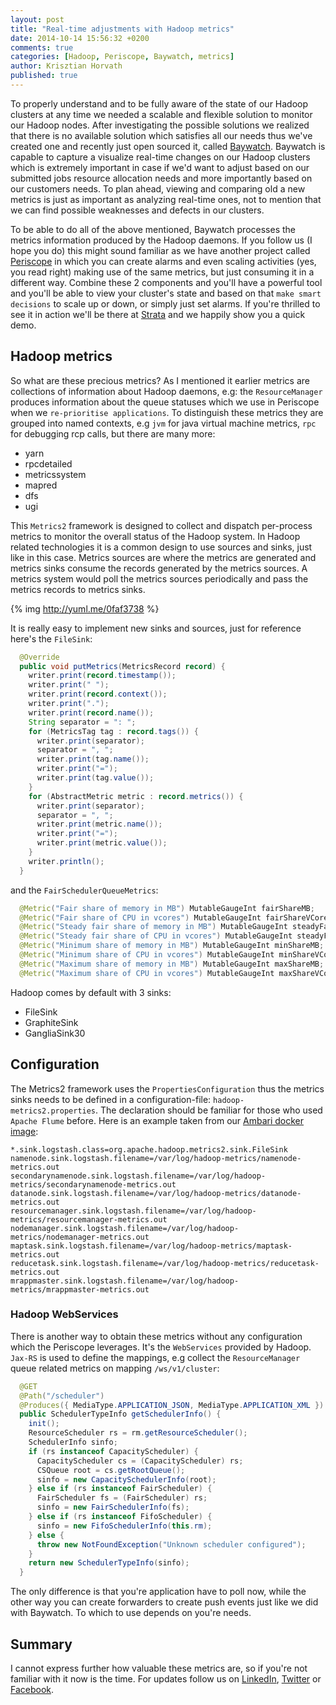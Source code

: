 ```yaml
---
layout: post
title: "Real-time adjustments with Hadoop metrics"
date: 2014-10-14 15:56:32 +0200
comments: true
categories: [Hadoop, Periscope, Baywatch, metrics]
author: Krisztian Horvath
published: true
---
```


To properly understand and to be fully aware of the state of our Hadoop clusters at any time we needed a scalable and flexible solution
to monitor our Hadoop nodes. After investigating the possible solutions we realized that there is no available solution which satisfies
all our needs thus we've created one and recently just open sourced it, called [Baywatch](link). Baywatch is capable to capture a visualize
real-time changes on our Hadoop clusters which is extremely important in case if we'd want to adjust based on our submitted jobs resource
allocation needs and more importantly based on our customers needs. To plan ahead, viewing and comparing old a new metrics is just as
important as analyzing real-time ones, not to mention that we can find possible weaknesses and defects in our clusters.

To be able to do all of the above mentioned, Baywatch processes the metrics information produced by the Hadoop daemons. If you follow us
(I hope you do) this might sound familiar as we have another project called [Periscope](link) in which you can create alarms and
even scaling activities (yes, you read right) making use of the same metrics, but just consuming it in a different way. Combine these 2
components and you'll have a powerful tool and you'll be able to view your cluster's state and based on that `make smart decisions`
to scale up or down, or simply just set alarms. If you're thrilled to see it in action we'll be there at [Strata](link) and we
happily show you a quick demo.

## Hadoop metrics

So what are these precious metrics? As I mentioned it earlier metrics are collections of information about Hadoop daemons, e.g:
the `ResourceManager` produces information about the queue statuses which we use in Periscope when we `re-prioritise applications`.
To distinguish these metrics they are grouped into named contexts, e.g `jvm` for java virtual machine metrics, `rpc` for debugging
rcp calls, but there are many more:

* yarn
* rpcdetailed
* metricssystem
* mapred
* dfs
* ugi

This `Metrics2` framework is designed to collect and dispatch per-process metrics to monitor the overall status of the Hadoop system.
In Hadoop related technologies it is a common design to use sources and sinks, just like in this case. Metrics sources are where the
metrics are generated and metrics sinks consume the records generated by the metrics sources. A metrics system would poll the metrics
sources periodically and pass the metrics records to metrics sinks.

{% img http://yuml.me/0faf3738 %}

<!-- more -->

It is really easy to implement new sinks and sources, just for reference here's the `FileSink`:
```java
  @Override
  public void putMetrics(MetricsRecord record) {
    writer.print(record.timestamp());
    writer.print(" ");
    writer.print(record.context());
    writer.print(".");
    writer.print(record.name());
    String separator = ": ";
    for (MetricsTag tag : record.tags()) {
      writer.print(separator);
      separator = ", ";
      writer.print(tag.name());
      writer.print("=");
      writer.print(tag.value());
    }
    for (AbstractMetric metric : record.metrics()) {
      writer.print(separator);
      separator = ", ";
      writer.print(metric.name());
      writer.print("=");
      writer.print(metric.value());
    }
    writer.println();
  }
```
and the `FairSchedulerQueueMetrics`:
```java
  @Metric("Fair share of memory in MB") MutableGaugeInt fairShareMB;
  @Metric("Fair share of CPU in vcores") MutableGaugeInt fairShareVCores;
  @Metric("Steady fair share of memory in MB") MutableGaugeInt steadyFairShareMB;
  @Metric("Steady fair share of CPU in vcores") MutableGaugeInt steadyFairShareVCores;
  @Metric("Minimum share of memory in MB") MutableGaugeInt minShareMB;
  @Metric("Minimum share of CPU in vcores") MutableGaugeInt minShareVCores;
  @Metric("Maximum share of memory in MB") MutableGaugeInt maxShareMB;
  @Metric("Maximum share of CPU in vcores") MutableGaugeInt maxShareVCores;
```
Hadoop comes by default with 3 sinks:

* FileSink
* GraphiteSink
* GangliaSink30

## Configuration

The Metrics2 framework uses the `PropertiesConfiguration` thus the metrics sinks needs to be defined in a configuration-file:
`hadoop-metrics2.properties`. The declaration should be familiar for those who used `Apache Flume` before. Here is an example
taken from our [Ambari docker image](link):
```
*.sink.logstash.class=org.apache.hadoop.metrics2.sink.FileSink
namenode.sink.logstash.filename=/var/log/hadoop-metrics/namenode-metrics.out
secondarynamenode.sink.logstash.filename=/var/log/hadoop-metrics/secondarynamenode-metrics.out
datanode.sink.logstash.filename=/var/log/hadoop-metrics/datanode-metrics.out
resourcemanager.sink.logstash.filename=/var/log/hadoop-metrics/resourcemanager-metrics.out
nodemanager.sink.logstash.filename=/var/log/hadoop-metrics/nodemanager-metrics.out
maptask.sink.logstash.filename=/var/log/hadoop-metrics/maptask-metrics.out
reducetask.sink.logstash.filename=/var/log/hadoop-metrics/reducetask-metrics.out
mrappmaster.sink.logstash.filename=/var/log/hadoop-metrics/mrappmaster-metrics.out
```

### Hadoop WebServices

There is another way to obtain these metrics without any configuration which the Periscope leverages. It's the `WebServices` provided
by Hadoop. `Jax-RS` is used to define the mappings, e.g collect the `ResourceManager` queue related metrics on mapping `/ws/v1/cluster`:
```java
  @GET
  @Path("/scheduler")
  @Produces({ MediaType.APPLICATION_JSON, MediaType.APPLICATION_XML })
  public SchedulerTypeInfo getSchedulerInfo() {
    init();
    ResourceScheduler rs = rm.getResourceScheduler();
    SchedulerInfo sinfo;
    if (rs instanceof CapacityScheduler) {
      CapacityScheduler cs = (CapacityScheduler) rs;
      CSQueue root = cs.getRootQueue();
      sinfo = new CapacitySchedulerInfo(root);
    } else if (rs instanceof FairScheduler) {
      FairScheduler fs = (FairScheduler) rs;
      sinfo = new FairSchedulerInfo(fs);
    } else if (rs instanceof FifoScheduler) {
      sinfo = new FifoSchedulerInfo(this.rm);
    } else {
      throw new NotFoundException("Unknown scheduler configured");
    }
    return new SchedulerTypeInfo(sinfo);
  }
```
The only difference is that you're application have to poll now, while the other way you can create forwarders to create push events
just like we did with Baywatch. To which to use depends on you're needs.

## Summary
I cannot express further how valuable these metrics are, so if you're not familiar with it now is the time. For updates follow us
on [LinkedIn](https://www.linkedin.com/company/sequenceiq/), [Twitter](https://twitter.com/sequenceiq) or
[Facebook](https://www.facebook.com/sequenceiq).
